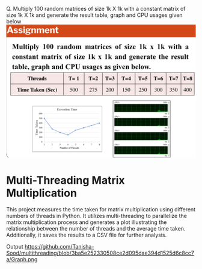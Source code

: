 Q. Multiply 100 random matrices of size 1k X 1k with a constant matrix of size 1k X 1k and generate the result table, graph and CPU usages given below ![alt text](image.png)


# Multi-Threading Matrix Multiplication

This project measures the time taken for matrix multiplication using different numbers of threads in Python. It utilizes multi-threading to parallelize the matrix multiplication process and generates a plot illustrating the relationship between the number of threads and the average time taken. Additionally, it saves the results to a CSV file for further analysis.


Output 
https://github.com/Tanisha-Sood/multithreading/blob/3ba5e252330508ce2d095dae394d1525d6c8cc7a/Graph.png
